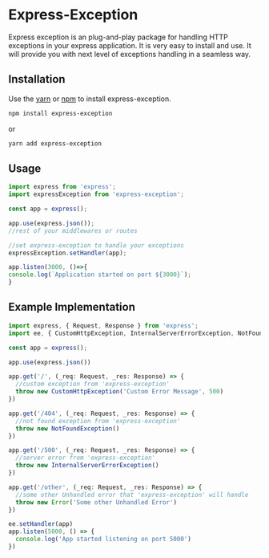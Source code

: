 # Express-Exception

Express exception is an plug-and-play package for handling HTTP exceptions in your express application. It is very easy to install and use. It will provide you with next level of exceptions handling in a seamless way.

## Installation

Use the [yarn](https://yarnpkg.com/) or [npm](https://www.npmjs.com/) to install express-exception.

```bash
npm install express-exception
```
or 
```bash
yarn add express-exception
```

## Usage

```javascript
import express from 'express';
import expressException from 'express-exception';

const app = express();

app.use(express.json());
//rest of your middlewares or routes

//set express-exception to handle your exceptions
expressException.setHandler(app);

app.listen(3000, ()=>{
console.log(`Application started on port ${3000}`);
}
```
## Example Implementation
```javascript
import express, { Request, Response } from 'express';
import ee, { CustomHttpException, InternalServerErrorException, NotFoundException } from 'express-exception';

const app = express();

app.use(express.json())

app.get('/', (_req: Request, _res: Response) => {
  //custom exception from 'express-exception'
  throw new CustomHttpException('Custom Error Message', 500)
})

app.get('/404', (_req: Request, _res: Response) => {
  //not found exception from 'express-exception'
  throw new NotFoundException()
})

app.get('/500', (_req: Request, _res: Response) => {
  //server error from 'express-exception'
  throw new InternalServerErrorException()
})

app.get('/other', (_req: Request, _res: Response) => {
  //some other Unhandled error that 'express-exception' will handle
  throw new Error('Some other Unhandled Error')
})

ee.setHandler(app)
app.listen(5000, () => {
  console.log('App started listening on port 5000')
})

```

